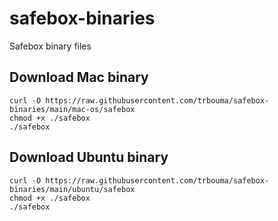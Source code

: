 # safebox-binaries
Safebox binary files

## Download Mac binary
```
curl -O https://raw.githubusercontent.com/trbouma/safebox-binaries/main/mac-os/safebox
chmod +x ./safebox
./safebox
```

## Download Ubuntu binary
```
curl -O https://raw.githubusercontent.com/trbouma/safebox-binaries/main/ubuntu/safebox
chmod +x ./safebox
./safebox
```


